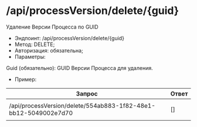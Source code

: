 # /api/processVersion/delete/{guid}

Удаление Версии Процесса по GUID

* Эндпоинт: /api/processVersion/delete/{guid}
* Метод: DELETE;
* Авторизация: обязательна;
* Параметры:

Guid (обязательно): GUID Версии Процесса для удаления.

* Пример:&#x20;

| Запрос                                                          | Ответ                |
| --------------------------------------------------------------- | -------------------- |
| /api/processVersion/delete/554ab883-1f82-48e1-bb12-5049002e7d70 | <p>  []</p><p>  </p> |
